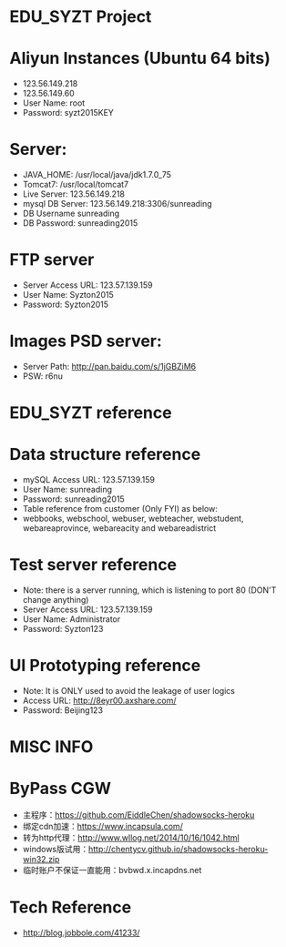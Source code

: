 # EDU_SYZT Project 

# Aliyun Instances (Ubuntu 64 bits)
* 123.56.149.218
* 123.56.149.60
* User Name: 			root
* Password:				syzt2015KEY

# Server: 
* JAVA_HOME: 			/usr/local/java/jdk1.7.0_75
* Tomcat7: 				/usr/local/tomcat7
* Live Server:			123.56.149.218
* mysql DB Server: 		123.56.149.218:3306/sunreading   
* DB Username			sunreading
* DB Password: 			sunreading2015

# FTP server
* Server Access URL:    123.57.139.159
* User Name:            Syzton2015
* Password: 		    Syzton2015

# Images PSD server:
* Server Path: 			http://pan.baidu.com/s/1jGBZiM6
* PSW:					r6nu

# EDU_SYZT reference

# Data structure reference
* mySQL Access URL: 	123.57.139.159
* User Name: 		    sunreading
* Password:			    sunreading2015
* Table reference from customer (Only FYI) as below:
* webbooks, webschool, webuser, webteacher, webstudent, webareaprovince, webareacity and webareadistrict 

# Test server reference
* Note: there is a server running, which is listening to port 80 (DON'T change anything)
* Server Access URL:    123.57.139.159
* User Name:            Administrator
* Password: 		    Syzton123

# UI Prototyping reference
* Note: It is ONLY used to avoid the leakage of user logics
* Access URL: http://8eyr00.axshare.com/
* Password:   Beijing123

# MISC INFO

# ByPass CGW
* 主程序：https://github.com/EiddleChen/shadowsocks-heroku
* 绑定cdn加速：https://www.incapsula.com/
* 转为http代理：http://www.wllog.net/2014/10/16/1042.html
* windows版试用：http://chentycv.github.io/shadowsocks-heroku-win32.zip
* 临时账户不保证一直能用：bvbwd.x.incapdns.net

# Tech Reference
* http://blog.jobbole.com/41233/